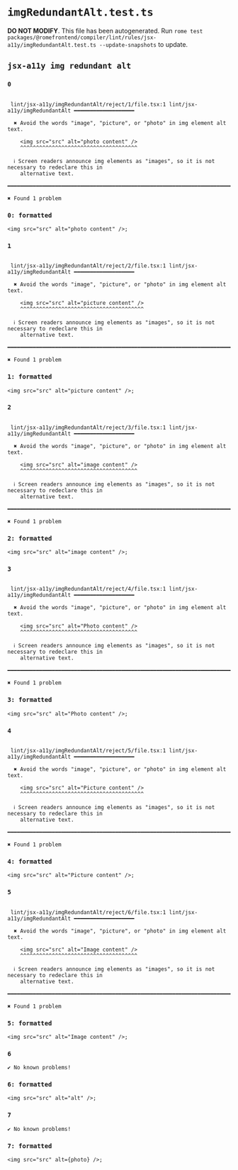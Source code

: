 # `imgRedundantAlt.test.ts`

**DO NOT MODIFY**. This file has been autogenerated. Run `rome test packages/@romefrontend/compiler/lint/rules/jsx-a11y/imgRedundantAlt.test.ts --update-snapshots` to update.

## `jsx-a11y img redundant alt`

### `0`

```

 lint/jsx-a11y/imgRedundantAlt/reject/1/file.tsx:1 lint/jsx-a11y/imgRedundantAlt ━━━━━━━━━━━━━━━━━━━

  ✖ Avoid the words "image", "picture", or "photo" in img element alt text.

    <img src="src" alt="photo content" />
    ^^^^^^^^^^^^^^^^^^^^^^^^^^^^^^^^^^^^^

  ℹ Screen readers announce img elements as "images", so it is not necessary to redeclare this in
    alternative text.

━━━━━━━━━━━━━━━━━━━━━━━━━━━━━━━━━━━━━━━━━━━━━━━━━━━━━━━━━━━━━━━━━━━━━━━━━━━━━━━━━━━━━━━━━━━━━━━━━━━━

✖ Found 1 problem

```

### `0: formatted`

```
<img src="src" alt="photo content" />;

```

### `1`

```

 lint/jsx-a11y/imgRedundantAlt/reject/2/file.tsx:1 lint/jsx-a11y/imgRedundantAlt ━━━━━━━━━━━━━━━━━━━

  ✖ Avoid the words "image", "picture", or "photo" in img element alt text.

    <img src="src" alt="picture content" />
    ^^^^^^^^^^^^^^^^^^^^^^^^^^^^^^^^^^^^^^^

  ℹ Screen readers announce img elements as "images", so it is not necessary to redeclare this in
    alternative text.

━━━━━━━━━━━━━━━━━━━━━━━━━━━━━━━━━━━━━━━━━━━━━━━━━━━━━━━━━━━━━━━━━━━━━━━━━━━━━━━━━━━━━━━━━━━━━━━━━━━━

✖ Found 1 problem

```

### `1: formatted`

```
<img src="src" alt="picture content" />;

```

### `2`

```

 lint/jsx-a11y/imgRedundantAlt/reject/3/file.tsx:1 lint/jsx-a11y/imgRedundantAlt ━━━━━━━━━━━━━━━━━━━

  ✖ Avoid the words "image", "picture", or "photo" in img element alt text.

    <img src="src" alt="image content" />
    ^^^^^^^^^^^^^^^^^^^^^^^^^^^^^^^^^^^^^

  ℹ Screen readers announce img elements as "images", so it is not necessary to redeclare this in
    alternative text.

━━━━━━━━━━━━━━━━━━━━━━━━━━━━━━━━━━━━━━━━━━━━━━━━━━━━━━━━━━━━━━━━━━━━━━━━━━━━━━━━━━━━━━━━━━━━━━━━━━━━

✖ Found 1 problem

```

### `2: formatted`

```
<img src="src" alt="image content" />;

```

### `3`

```

 lint/jsx-a11y/imgRedundantAlt/reject/4/file.tsx:1 lint/jsx-a11y/imgRedundantAlt ━━━━━━━━━━━━━━━━━━━

  ✖ Avoid the words "image", "picture", or "photo" in img element alt text.

    <img src="src" alt="Photo content" />
    ^^^^^^^^^^^^^^^^^^^^^^^^^^^^^^^^^^^^^

  ℹ Screen readers announce img elements as "images", so it is not necessary to redeclare this in
    alternative text.

━━━━━━━━━━━━━━━━━━━━━━━━━━━━━━━━━━━━━━━━━━━━━━━━━━━━━━━━━━━━━━━━━━━━━━━━━━━━━━━━━━━━━━━━━━━━━━━━━━━━

✖ Found 1 problem

```

### `3: formatted`

```
<img src="src" alt="Photo content" />;

```

### `4`

```

 lint/jsx-a11y/imgRedundantAlt/reject/5/file.tsx:1 lint/jsx-a11y/imgRedundantAlt ━━━━━━━━━━━━━━━━━━━

  ✖ Avoid the words "image", "picture", or "photo" in img element alt text.

    <img src="src" alt="Picture content" />
    ^^^^^^^^^^^^^^^^^^^^^^^^^^^^^^^^^^^^^^^

  ℹ Screen readers announce img elements as "images", so it is not necessary to redeclare this in
    alternative text.

━━━━━━━━━━━━━━━━━━━━━━━━━━━━━━━━━━━━━━━━━━━━━━━━━━━━━━━━━━━━━━━━━━━━━━━━━━━━━━━━━━━━━━━━━━━━━━━━━━━━

✖ Found 1 problem

```

### `4: formatted`

```
<img src="src" alt="Picture content" />;

```

### `5`

```

 lint/jsx-a11y/imgRedundantAlt/reject/6/file.tsx:1 lint/jsx-a11y/imgRedundantAlt ━━━━━━━━━━━━━━━━━━━

  ✖ Avoid the words "image", "picture", or "photo" in img element alt text.

    <img src="src" alt="Image content" />
    ^^^^^^^^^^^^^^^^^^^^^^^^^^^^^^^^^^^^^

  ℹ Screen readers announce img elements as "images", so it is not necessary to redeclare this in
    alternative text.

━━━━━━━━━━━━━━━━━━━━━━━━━━━━━━━━━━━━━━━━━━━━━━━━━━━━━━━━━━━━━━━━━━━━━━━━━━━━━━━━━━━━━━━━━━━━━━━━━━━━

✖ Found 1 problem

```

### `5: formatted`

```
<img src="src" alt="Image content" />;

```

### `6`

```
✔ No known problems!

```

### `6: formatted`

```
<img src="src" alt="alt" />;

```

### `7`

```
✔ No known problems!

```

### `7: formatted`

```
<img src="src" alt={photo} />;

```
